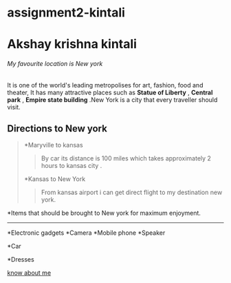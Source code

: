 # assignment2-kintali

# Akshay krishna kintali

###### My favourite location is New york

It is one of the world's leading metropolises for art, fashion, food and theater, It has many attractive places such as **Statue of Liberty** , **Central park** , **Empire state building** .New York is a city that every traveller should visit.

Directions to New york
---
>*Maryville to kansas
>> By car its distance is 100 miles which  takes approximately 2 hours to kansas city .
>
>*Kansas to New York
>>From kansas airport i can get direct flight to my destination new york.

*Items that should be brought to New york for maximum enjoyment. 

---

 *Electronic gadgets
       *Camera
       *Mobile phone
       *Speaker
   
   *Car
   
   *Dresses

   [know about me](AboutMe.md)






